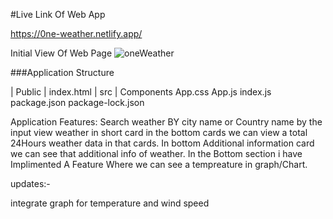 #Live Link Of Web App

https://0ne-weather.netlify.app/

Initial View Of Web Page 
![oneWeather](https://github.com/shrijit01/oneweather-FE/assets/79890217/8c63d032-9d75-4ba6-8c92-0b7c6e8c5db1)

###Application Structure 

  | Public
     | index.html
  | src
     | Components
     App.css
     App.js
     index.js
  package.json
  package-lock.json
  
Application Features: 
Search weather BY city name or Country name by the input
view weather in short card in the bottom cards we can view a total 24Hours weather data in that cards.
In bottom Additional information card we can see that additional info of weather.
In the Bottom section i have Implimented A Feature Where we can see a tempreature in graph/Chart.   


updates:-

integrate graph for temperature and wind speed 
